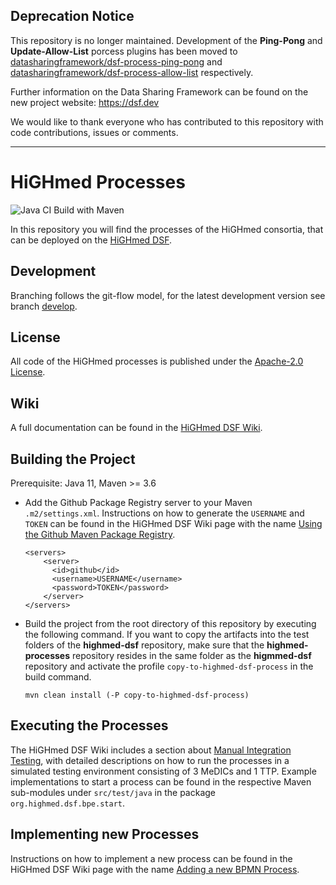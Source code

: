 ## Deprecation Notice

This repository is no longer maintained. Development of the **Ping-Pong** and **Update-Allow-List** porcess plugins has been moved to [datasharingframework/dsf-process-ping-pong](https://github.com/datasharingframework/dsf-process-ping-pong) and [datasharingframework/dsf-process-allow-list](https://github.com/datasharingframework/dsf-process-allow-list) respectively.

Further information on the Data Sharing Framework can be found on the new project website: https://dsf.dev

We would like to thank everyone who has contributed to this repository with code contributions, issues or comments.

---

# HiGHmed Processes 

![Java CI Build with Maven](https://github.com/highmed/highmed-processes/workflows/Java%20CI%20Build%20with%20Maven/badge.svg)

In this repository you will find the processes of the HiGHmed consortia, that can be deployed on the [HiGHmed DSF](https://github.com/highmed/highmed-dsf).

## Development
Branching follows the git-flow model, for the latest development version see branch [develop](https://github.com/highmed/highmed-processes/tree/develop).

## License
All code of the HiGHmed processes is published under the [Apache-2.0 License](LICENSE).

## Wiki
A full documentation can be found in the [HiGHmed DSF Wiki](https://github.com/highmed/highmed-dsf/wiki).

## Building the Project
Prerequisite: Java 11, Maven >= 3.6

* Add the Github Package Registry server to your Maven `.m2/settings.xml`. Instructions on how to generate the `USERNAME` and `TOKEN` can be found in the HiGHmed DSF Wiki page with the name [Using the Github Maven Package Registry](https://github.com/highmed/highmed-dsf/wiki/Using-the-Github-Maven-Package-Registry).

    ```
    <servers>
        <server>
          <id>github</id>
          <username>USERNAME</username>
          <password>TOKEN</password>
        </server>
    </servers>
    ```

* Build the project from the root directory of this repository by executing the following command. If you want to copy the artifacts into the test folders of the **highmed-dsf** repository, make sure that the **highmed-processes** repository resides in the same folder as the **higmmed-dsf** repository and activate the profile `copy-to-highmed-dsf-process` in the build command.

  ```
  mvn clean install (-P copy-to-highmed-dsf-process)
  ```

## Executing the Processes
The HiGHmed DSF Wiki includes a section about [Manual Integration Testing](https://github.com/highmed/highmed-dsf/wiki/Build-and-Test-Project#manual-integration-testing-vms-for-docker-registry-3-medics-ttp), with detailed descriptions on how to run the processes in a simulated testing environment consisting of 3 MeDICs and 1 TTP. Example implementations to start a process can be found in the respective Maven sub-modules under `src/test/java` in the package `org.highmed.dsf.bpe.start`.


## Implementing new Processes
Instructions on how to implement a new process can be found in the HiGHmed DSF Wiki page with the name [Adding a new BPMN Process](https://github.com/highmed/highmed-dsf/wiki/Adding-BPMN-Processes).
